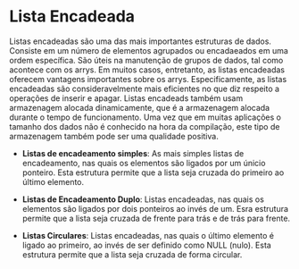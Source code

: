 # Lista Encadeada

Listas encadeadas são  uma das mais importantes estruturas de dados. Consiste em um número de elementos agrupados ou encadaeados em uma ordem específica. São úteis na manutenção de grupos de dados, tal como acontece com os arrys. Em muitos casos, entretanto, as listas encadeadas oferecem vantagens importantes sobre os arrys. Especificamente, as listas encadeadas são consideravelmente mais eficientes no que diz respeito a operações de inserir e apagar. Listas encadeads também usam armazenagem alocada dinamicamente, que é a armazenagem alocada durante o tempo de funcionamento. Uma vez que em muitas aplicações o tamanho dos dados não é conhecido na hora da compilação, este tipo de armazenagem também pode ser uma qualidade positiva. 

* **Listas de encadeamento simples**: As mais simples listas de encadeamento, nas quais os elementos são ligados por um únicio ponteiro. Esta estrutura permite que a lista seja cruzada do primeiro ao último elemento.

* **Listas de Encadeamento Duplo**: Listas encadeadas, nas quais os elementos são ligados por dois ponteiros ao invés de um. Esra estrutura permite que a lista seja cruzada de frente para trás e de trás para frente.

* **Listas Circulares**: Listas encadeadas, nas quais o último elemento é ligado ao primeiro, ao invés de ser definido como NULL (nulo). Esta estrutura permite que a lista seja cruzada de forma circular. 